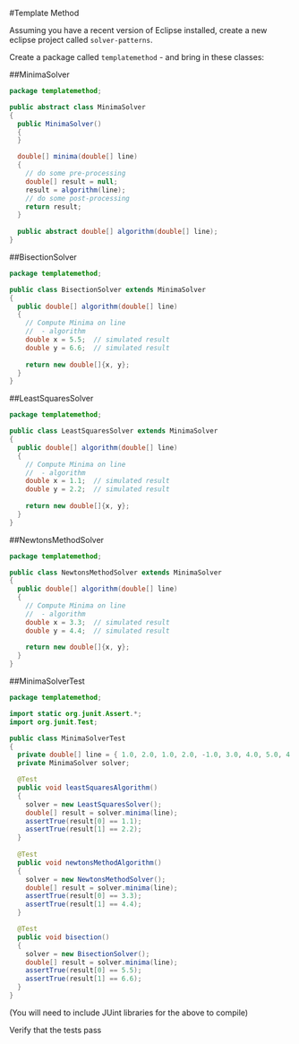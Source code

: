 #Template Method

Assuming you have a recent version of Eclipse installed, create a new eclipse project called `solver-patterns`.

Create a package called `templatemethod` - and bring in these classes:

##MinimaSolver

~~~java
package templatemethod;

public abstract class MinimaSolver
{
  public MinimaSolver()
  {
  }

  double[] minima(double[] line)
  {
    // do some pre-processing
    double[] result = null;
    result = algorithm(line);
    // do some post-processing
    return result;
  }
 
  public abstract double[] algorithm(double[] line);
} 
~~~

##BisectionSolver

~~~java
package templatemethod;

public class BisectionSolver extends MinimaSolver
{
  public double[] algorithm(double[] line)
  {
    // Compute Minima on line
    //  - algorithm
    double x = 5.5;  // simulated result
    double y = 6.6;  // simulated result
    
    return new double[]{x, y};
  }
}
~~~

##LeastSquaresSolver

~~~java
package templatemethod;

public class LeastSquaresSolver extends MinimaSolver
{
  public double[] algorithm(double[] line)
  {
    // Compute Minima on line
    //  - algorithm
    double x = 1.1;  // simulated result
    double y = 2.2;  // simulated result
    
    return new double[]{x, y};
  }
}
~~~

##NewtonsMethodSolver

~~~java
package templatemethod;

public class NewtonsMethodSolver extends MinimaSolver
{
  public double[] algorithm(double[] line)
  {
    // Compute Minima on line
    //  - algorithm
    double x = 3.3;  // simulated result
    double y = 4.4;  // simulated result
    
    return new double[]{x, y};    
  }
} 
~~~

##MinimaSolverTest

~~~java
package templatemethod;

import static org.junit.Assert.*;
import org.junit.Test;

public class MinimaSolverTest
{
  private double[] line = { 1.0, 2.0, 1.0, 2.0, -1.0, 3.0, 4.0, 5.0, 4.0 };
  private MinimaSolver solver;

  @Test
  public void leastSquaresAlgorithm()
  {
    solver = new LeastSquaresSolver();
    double[] result = solver.minima(line);
    assertTrue(result[0] == 1.1);
    assertTrue(result[1] == 2.2);
  }
  
  @Test
  public void newtonsMethodAlgorithm()
  {
    solver = new NewtonsMethodSolver();
    double[] result = solver.minima(line);
    assertTrue(result[0] == 3.3);
    assertTrue(result[1] == 4.4);
  }

  @Test
  public void bisection()
  {
    solver = new BisectionSolver();
    double[] result = solver.minima(line);
    assertTrue(result[0] == 5.5);
    assertTrue(result[1] == 6.6);
  }
}
~~~

(You will need to include JUint libraries for the above to compile)

Verify that the tests pass

